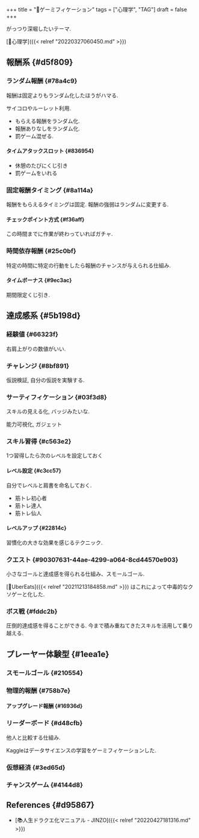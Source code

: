 +++
title = "📝ゲーミフィケーション"
tags = ["心理学", "TAG"]
draft = false
+++

がっつり深堀したいテーマ.

[🔖心理学]({{< relref "20220327060450.md" >}})


## 報酬系 {#d5f809}


### ランダム報酬 {#78a4c9}

報酬は固定よりもランダム化したほうがハマる.

サイコロやルーレット利用.

-   もらえる報酬をランダム化.
-   報酬ありなしをランダム化.
-   罰ゲーム混ぜる.


#### タイムアタックスロット {#836954}

-   休憩のたびにくじ引き
-   罰ゲームをいれる


### 固定報酬タイミング {#8a114a}

報酬をもらえるタイミングは固定. 報酬の強弱はランダムに変更する.


#### チェックポイント方式 {#f36aff}

この時間までに作業が終わっていればガチャ.


### 時間依存報酬 {#25c0bf}

特定の時間に特定の行動をしたら報酬のチャンスが与えられる仕組み.


#### タイムボーナス {#9ec3ac}

期間限定くじ引き.


## 達成感系 {#5b198d}


### 経験値 {#66323f}

右肩上がりの数値がいい.


### チャレンジ {#8bf891}

仮説検証, 自分の仮説を実験する.


### サーティフィケーション {#03f3d8}

スキルの見える化, バッジみたいな.

能力可視化, ガジェット


### スキル習得 {#c563e2}

1つ習得したら次のレベルを設定しておく


#### レベル設定 {#c3cc57}

自分でレベルと肩書を命名しておく.

-   筋トレ初心者
-   筋トレ達人
-   筋トレ仙人


#### レベルアップ {#22814c}

習慣化の大きな効果を感じるテクニック.


### クエスト {#90307631-44ae-4299-a064-8cd44570e903}

小さなゴールと達成感を得られる仕組み、スモールゴール.

[📝UberEats]({{< relref "20211213184858.md" >}}) はこれによって中毒的なクソゲーと化した.


### ボス戦 {#fddc2b}

圧倒的達成感を得ることができる.
今まで積み重ねてきたスキルを活用して乗り越える.


## プレーヤー体験型 {#1eea1e}


### スモールゴール {#210554}


### 物理的報酬 {#758b7e}


#### アップグレード報酬 {#16936d}


### リーダーボード {#d48cfb}

他人と比較する仕組み.

Kaggleはデータサイエンスの学習をゲーミフィケーションした.


### 仮想経済 {#3ed65d}


### チャンスゲーム {#4144d8}


## References {#d95867}

-   [📚人生ドラクエ化マニュアル - JINZO]({{< relref "20220427181316.md" >}})

